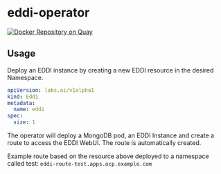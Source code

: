 # eddi-operator

[![Docker Repository on Quay](https://quay.io/repository/labsai/eddi-operator/status "Docker Repository on Quay")](https://quay.io/repository/labsai/eddi-operator)

## Usage

Deploy an EDDI instance by creating a new EDDI resource in the desired Namespace.

```Yaml
apiVersion: labs.ai/v1alpha1
kind: Eddi
metadata:
  name: eddi
spec:
  size: 1
```

The operator will deploy a MongoDB pod, an EDDI Instance and create a route to access the EDDI WebUI. The route is automatically created.

Example route based on the resource above deployed to a namespace called test: `eddi-route-test.apps.ocp.example.com`

